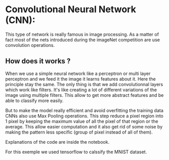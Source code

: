 # Convolutional Neural Network (CNN):

This type of network is really famous in image processing. As a matter of fact most of the nets introduced during the imageNet competition are use convolution operations.

## How does it works ?

When we use a simple neural network like a perceptron or multi layer perceptron and we feed it the image it learns features about it. Here the principle stay the same. The only thing is that we add convolutionnal layers which work like filters. It's like creating a lot of different variations of the image using multiple filters. This allow to get more abstract features and be able to classify more easily.

But to make the model really efficient and avoid overfitting the training data CNNs also use Max Pooling operations. This step reduce a pixel region into 1 pixel by keeping the maximum value of all the pixel of that region or the average. This allow easier computation and it also get rid of some noise by making the pattern less specific (group of pixel instead of all of them).

Explanations of the code are inside the notebook. 

For this exemple we used tensorflow to calssify the MNIST dataset.
